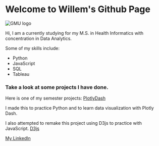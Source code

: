 # Welcome to Willem's Github Page

![GMU logo](https://patriotweb.gmu.edu/img/gmulogo2.gif)

Hi, I am a currently studying for my M.S. in Health Informatics with concentration in Data Analytics.

Some of my skills include:

- Python
- JavaScript
- SQL
- Tableau

### Take a look at some projects I have done.

Here is one of my semester projects: [PlotlyDash](https://github.com/Yoozernaym/healthinsurancePlotlyDash/blob/master/app.py)

I made this to practice Python and to learn data visualization with Plotly Dash.

I also attempted to remake this project using D3js to practice with JavaScript. [D3js](https://yoozernaym.github.io/healthinsuranceD3js/)

[My LinkedIn](https://www.linkedin.com/in/willem-gardner-064160181/)


